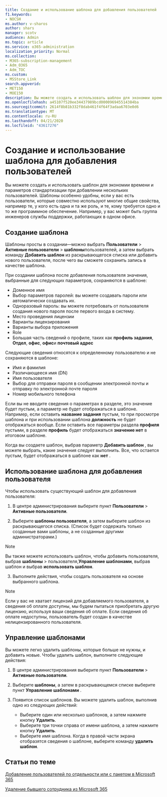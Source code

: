 ```yaml
---
title: Создание и использование шаблона для добавления пользователей
f1.keywords:
- NOCSH
ms.author: v-sharos
author: shars
manager: scotv
audience: Admin
ms.topic: article
ms.service: o365-administration
localization_priority: Normal
ms.collection:
- M365-subscription-management
- Adm_O365
- Adm_TOC
ms.custom:
- MSStore_Link
search.appverid:
- MET150
- MOE150
description: Вы можете создать и использовать шаблон для экономии времени и параметров стандартизации при добавлении нескольких пользователей.
ms.openlocfilehash: a45107f520ee34437989bcd000096945514384ba
ms.sourcegitcommit: 2614f8b81b332f8dab461f4f64f3adaa6703e0d6
ms.translationtype: MT
ms.contentlocale: ru-RU
ms.lasthandoff: 04/21/2020
ms.locfileid: "43617276"
---
```

# <a name="create-and-use-a-template-to-add-users"></a>Создание и использование шаблона для добавления пользователей

Вы можете создать и использовать шаблон для экономии времени и параметров стандартизации при добавлении нескольких пользователей. Шаблоны особенно удобны, если у вас есть пользователи, которые совместно используют многие общие свойства, например те, у кого есть одна и та же роль, и те, кому требуется одно и то же программное обеспечение. Например, у вас может быть группа инженеров службы поддержки, работающих в одном офисе.  

## <a name="create-a-template"></a>Создание шаблона

Шаблоны просты в создании&mdash;можно выбрать **Пользователи** > **Активные пользователи** > **шаблоны**пользователей, а затем выбрать команду **Добавить шаблон** из раскрывающегося списка или добавить нового пользователя, после чего вы сможете сохранить запись в качестве шаблона.

При создании шаблона после добавления пользователя значения, выбранные для следующих параметров, сохраняются в шаблоне:

- Доменное имя
- Выбор параметров паролей: вы можете создавать пароли или автоматически создавать их.
- Одноразовый пароль: вы можете потребовать от пользователя создания нового пароля после первого входа в систему.
- Место проведения лицензии
- Варианты лицензирования
- Варианты выбора приложения
- Role
- Большая часть сведений о профиле, таких как **профиль задания**, **Отдел**, **офис**, **офис**и **почтовый адрес** 

Следующие сведения относятся к определенному пользователю и не сохраняются в шаблоне:

- Имя и фамилия
- Различающееся имя (DN)
- Имя пользователя
- Выбор для отправки пароля в сообщении электронной почты и отправку по электронной почте пароля
- Номер мобильного телефона

Если вы не вводите сведения о параметрах в разделе, это значение будет пустым, а параметр не будет отображаться в шаблоне. Например, если оставить **название задания** пустым, то при просмотре шаблона и при использовании шаблона **должность** не будет отображаться вообще. Если оставить все параметры раздела **профиля** пустыми, в разделе **профиль** будет отображаться **значение нет** в итоговом шаблоне.

Когда вы создаете шаблон, выбрав параметр **Добавить шаблон** , вы можете выбрать, какие значения следует выполнить. Все, что остается пустым, будет отображаться в шаблоне как **нет** .

## <a name="use-a-template-to-add-a-user"></a>Использование шаблона для добавления пользователя

Чтобы использовать существующий шаблон для добавления пользователя:

1. В центре администрирования выберите пункт **Пользователи** > **Активные пользователи**.

2. Выберите **шаблоны пользователя**, а затем выберите шаблон из раскрывающегося списка. (Список будет содержать только созданные вами шаблоны, а не созданные другими администраторами.)

 > [!NOTE]
 > Вы также можете использовать шаблон, чтобы добавить пользователя, выбрав **шаблоны** > пользователя,**Управление шаблонами**, выбрав шаблон и выбрав **использовать шаблон**.

3. Выполните действия, чтобы создать пользователя на основе выбранного шаблона.

> [!NOTE]
> Если у вас не хватает лицензий для добавляемого пользователя, а сведения об оплате доступны, мы будем пытаться приобретать другую лицензию, используя ваши сведения об оплате. Если сведения об оплате недоступны, пользователь будет создан в качестве нелицензированного пользователя.

## <a name="manage-templates"></a>Управление шаблонами

Вы можете легко удалить шаблоны, которые больше не нужны, и добавить новые. Чтобы удалить шаблон, выполните следующие действия:

1. В центре администрирования выберите пункт **Пользователи** > **Активные пользователи**.

2. Выберите **шаблоны**, а затем в раскрывающемся списке выберите пункт **Управление шаблонами** .

3. Появится список шаблонов. Вы можете удалить шаблон, выполнив одно из следующих действий:
    - Выберите один или несколько шаблонов, а затем нажмите кнопку **Удалить**. 
    - Выберите три точки справа от имени шаблона, а затем нажмите кнопку **Удалить**.
    - Выберите имя шаблона. Когда в правой части экрана отобразятся сведения о шаблоне, выберите команду **удалить шаблон**.

## <a name="related-articles"></a>Статьи по теме

[Добавление пользователей по отдельности или с пакетом в Microsoft 365](add-users.md)

[Удаление бывшего сотрудника из Microsoft 365](remove-former-employee.md)
  
